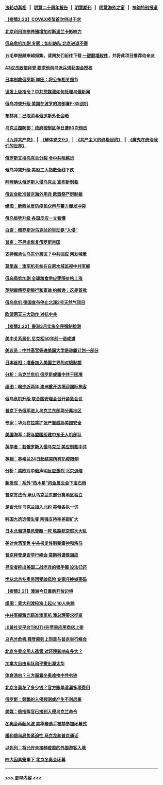 #### [法轮功真相](https://github.com/gfw-breaker/truth/blob/master/README.md?t=0) &nbsp;&nbsp;|&nbsp;&nbsp; [明慧二十周年报告](https://github.com/gfw-breaker/mh-reports/blob/master/README.md?t=0) &nbsp;&nbsp;|&nbsp;&nbsp;[明慧期刊](https://github.com/gfw-breaker/mh-qikan) &nbsp;&nbsp;|&nbsp;&nbsp; [明慧海外之窗](https://github.com/gfw-breaker/mh-news/blob/master/README.md?t=0) &nbsp;&nbsp;|&nbsp;&nbsp; [神韵特别报道](https://github.com/gfw-breaker/mh-news/blob/master/shenyun.md?t=0)
#### [【疫情2.23】COVAX疫苗首次供过于求](../pages/nsc418/n13598796.md?t=02232101) 
#### [北京利用海参养殖增加对斯里兰卡影响力](../pages/nsc418/n13598400.md?t=02232101) 
#### [俄乌危机加剧 专家：如何站队 北京进退不得](../pages/nsc418/n13597579.md?t=02232101) 
#### 五毛举报越来越频繁，请网友们前往下载 [一键翻墙软件](https://github.com/gfw-breaker/ssr-accounts)，并将此项目推荐给亲友
#### [43议员致信拜登 要求他向乌派兵须获国会授权](../pages/nsc418/n13597621.md?t=02232101) 
#### [日本制裁俄罗斯 岸田：将公布相关细节](../pages/nsc418/n13597884.md?t=02232101) 
#### [误发上级指令？中共党媒泄如何处理乌俄新闻](../pages/nsc418/n13597786.md?t=02232101) 
#### [俄乌冲突升级 美国在波罗的海部署F-35战机](../pages/nsc418/n13597549.md?t=02232101) 
#### [布林肯：已取消与俄罗斯外长会晤](../pages/nsc418/n13597492.md?t=02232101) 
#### [乌克兰国防部：政府控制区单日遭80次炮击](../pages/nsc418/n13597535.md?t=02232101) 
#### [《九评共产党》](https://github.com/begood0513/9ping.md/blob/master/README.md) &nbsp;|&nbsp; [《解体党文化》](../../../../jtdwh.md/blob/master/README.md)  &nbsp;|&nbsp; [《共产主义的终极目的》](../../../../gczydzjmd.md/blob/master/README.md) &nbsp;|&nbsp; [《魔鬼在统治我们的世界》](../../../../mgztzwmdsj.md/blob/master/README.md) 
#### [俄罗斯支持乌克兰分裂 令中共陷尴尬](../pages/nsc418/n13597465.md?t=02232101) 
#### [俄乌冲突升级 美股三大指数全线下跌](../pages/nsc418/n13597421.md?t=02232101) 
#### [拜登确认俄罗斯入侵乌克兰 宣布新制裁](../pages/nsc418/n13597293.md?t=02232101) 
#### [俄议会批准普京海外用兵 欧盟祭严厉制裁](../pages/nsc418/n13597195.md?t=02232101) 
#### [组图：新西兰反防疫民众再与警方爆发冲突](../pages/nsc418/n13596615.md?t=02232101) 
#### [俄乌局势升级 各国反应一文看懂](../pages/nsc418/n13597208.md?t=02232101) 
#### [白宫：俄罗斯对乌克兰的举动是“入侵”](../pages/nsc418/n13597030.md?t=02232101) 
#### [普京：不寻求恢复俄罗斯帝国](../pages/nsc418/n13597123.md?t=02232101) 
#### [支持俄承认乌东分离区？中共回应 网友喊晕](../pages/nsc418/n13596872.md?t=02232101) 
#### [莫里森：澳军机有权在自家水域监视中共军舰](../pages/nsc418/n13596486.md?t=02232101) 
#### [俄乌局势加剧 全球粮食供应受限价格上涨](../pages/nsc418/n13596924.md?t=02232101) 
#### [英制裁俄罗斯银行和富翁 约翰逊：这是首批](../pages/nsc418/n13596908.md?t=02232101) 
#### [俄乌危机 德国宣布停止北溪2号天然气项目](../pages/nsc418/n13596955.md?t=02232101) 
#### [欧盟两天三大动作 对抗中共](../pages/nsc418/n13596916.md?t=02232101) 
#### [【疫情2.22】香港3月实施全民强制检测](../pages/nsc418/n13596240.md?t=02232101) 
#### [美中关系恶化 尼克松50年前一语成谶](../pages/nsc418/n13596460.md?t=02232101) 
#### [美议员：中共高官等进美国大学是称霸计划一部分](../pages/nsc418/n13595358.md?t=02232101) 
#### [日本首相：准备加入美国主导的对俄制裁](../pages/nsc418/n13595984.md?t=02232101) 
#### [分析：乌克兰危机 俄罗斯或置中共于困境](../pages/nsc418/n13594509.md?t=02232101) 
#### [组图：暌违近两年 澳洲重开边境迎国际旅客](../pages/nsc418/n13594057.md?t=02232101) 
#### [俄乌危机升级 联合国安理会召开紧急会议](../pages/nsc418/n13595533.md?t=02232101) 
#### [普京下令俄军进入乌克兰东部两分离地区](../pages/nsc418/n13595485.md?t=02232101) 
#### [专家：华为在拉美扩张严重威胁美国安全](../pages/nsc418/n13595510.md?t=02232101) 
#### [美国海军：将与盟国组建中东无人机部队](../pages/nsc418/n13594902.md?t=02232101) 
#### [英学者：若俄罗斯入侵乌克兰 美应制裁中共](../pages/nsc418/n13594942.md?t=02232101) 
#### [英相：英格兰24日起结束所有防疫限制](../pages/nsc418/n13594727.md?t=02232101) 
#### [分析：美欧对中俄声明反应激烈 北京退缩](../pages/nsc418/n13594690.md?t=02232101) 
#### [新发现：系外“热木星”的金属云会下宝石雨](../pages/nsc418/n13594658.md?t=02232101) 
#### [普京签法令 承认乌克兰东部分离地区独立](../pages/nsc418/n13594715.md?t=02232101) 
#### [是否允许乌克兰加入北约 美俄各执一词](../pages/nsc418/n13594739.md?t=02232101) 
#### [韩国大选选情生变 两强支持率差距扩大](../pages/nsc418/n13594760.md?t=02232101) 
#### [日本北海道暴风雪酿一死 铁路航空班次大乱](../pages/nsc418/n13594625.md?t=02232101) 
#### [美对台湾军售 中共报复性制裁雷神和洛马](../pages/nsc418/n13594328.md?t=02232101) 
#### [普京拜登是否举行峰会 莫斯科谨慎回应](../pages/nsc418/n13594481.md?t=02232101) 
#### [寻宝者挖出美国二战老兵的银手镯 设法归还](../pages/nsc418/n13593316.md?t=02232101) 
#### [忧从北京冬奥带回受骇风险 专家吁换掉密码](../pages/nsc418/n13594358.md?t=02232101) 
#### [【疫情2.21】澳洲今日重新开放边境](../pages/nsc418/n13593717.md?t=02232101) 
#### [组图：意大利渡轮海上起火 10人失踪](../pages/nsc418/n13593760.md?t=02232101) 
#### [中共军舰激光瞄准澳军机 澳总理要求彻查](../pages/nsc418/n13593529.md?t=02232101) 
#### [川普社交平台TRUTH在苹果应用商店上架](../pages/nsc418/n13593632.md?t=02232101) 
#### [乌克兰危机 拜登原则上同意与普京举行峰会](../pages/nsc418/n13593147.md?t=02232101) 
#### [北京冬奥全用人造雪 对环境影响有多大？](../pages/nsc418/n13592993.md?t=02232101) 
#### [加拿大自由车队和平撤出渥太华](../pages/nsc418/n13592756.md?t=02232101) 
#### [体育洗白？三方面看冬奥难掩中共劣迹](../pages/nsc418/n13592151.md?t=02232101) 
#### [北京冬奥花了多少钱？官方账单遗漏多项费用](../pages/nsc418/n13592382.md?t=02232101) 
#### [俄罗斯：频繁的入侵预测或产生不利后果](../pages/nsc418/n13592260.md?t=02232101) 
#### [美媒：俄指挥官已接到入侵乌克兰命令](../pages/nsc418/n13592122.md?t=02232101) 
#### [冬奥会再起风波 美华裔选手被禁参加闭幕式](../pages/nsc418/n13592206.md?t=02232101) 
#### [缓和俄乌局势紧迫性 马克龙和普京通话](../pages/nsc418/n13592046.md?t=02232101) 
#### [以色列：将允许未接种疫苗的外国游客入境](../pages/nsc418/n13592001.md?t=02232101) 
#### [四大因素笼罩下 北京冬奥会闭幕](../pages/nsc418/n13591934.md?t=02232101) 

----
#### [ >>> 更早内容 <<< ](../indexes/nsc418-earlier.md)
